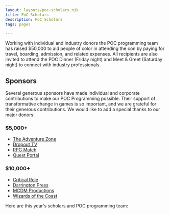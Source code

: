 ```yaml
---
layout: layouts/poc-scholars.njk
title: PoC Scholars
description: PoC Scholars
tags: pages

---
```

Working with individual and industry donors the POC programming team has raised $50,000 to aid people of color in attending the con by paying for travel, boarding, admission, and related expenses. All recipients are also invited to attend the POC Dinner (Friday night) and Meet & Greet (Saturday night) to connect with industry professionals.

## Sponsors

Several generous sponsors have made individual and corporate contributions to make our POC Programming possible. Their support of transformative change in games is so important, and we are grateful for their generous contributions. We would like to add a special thanks to our major donors:

### $5,000+

* [The Adventure Zone](https://maximumfun.org/podcasts/adventure-zone/)
* [Dropout TV](https://www.dropout.tv/)
* [RPG Match](https://rpgmatch.org/)
* [Quest Portal](https://www.questportal.com/)

### $10,000+

* [Critical Role](https://critrole.com/)
* [Darrington Press](https://darringtonpress.com/)
* [MCDM Productions](https://www.mcdmproductions.com/)
* [Wizards of the Coast](https://company.wizards.com/en)

Here are this year's scholars and POC programming team: